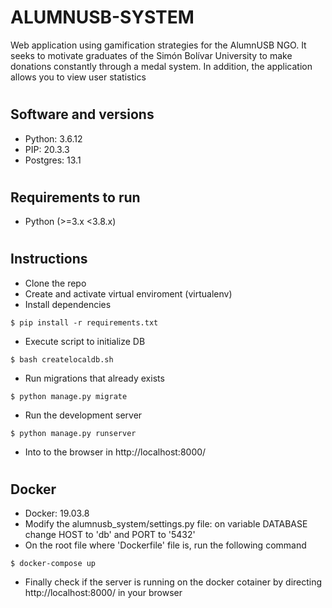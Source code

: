 # ALUMNUSB-SYSTEM
Web application using gamification strategies for the AlumnUSB NGO. It seeks to motivate graduates of the Simón Bolívar University to make donations constantly through a medal system. In addition, the application allows you to view user statistics

#
Software and versions
---------

- Python: 3.6.12
- PIP: 20.3.3
- Postgres: 13.1

#
Requirements to run
---------

- Python (>=3.x <3.8.x)
#
Instructions
---------

- Clone the repo
- Create and activate virtual enviroment (virtualenv)
- Install dependencies
```
$ pip install -r requirements.txt
```
- Execute script to initialize DB
```
$ bash createlocaldb.sh
```
- Run migrations that already exists
```
$ python manage.py migrate
```
- Run the development server
```
$ python manage.py runserver
```
- Into to the browser in http://localhost:8000/


#
Docker
---------

- Docker: 19.03.8
- Modify the alumnusb_system/settings.py file: on variable DATABASE change HOST to 'db' and PORT to '5432'
- On the root file where 'Dockerfile' file is, run the following command
```
$ docker-compose up
```
- Finally check if the server is running on the docker cotainer by directing http://localhost:8000/ in your browser